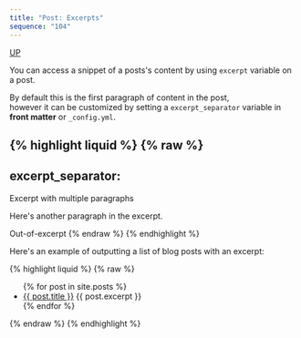 ```yaml
---
title: "Post: Excerpts"
sequence: "104"
---
```


[UP](/jekyll/jekyll-index.html)

You can access a snippet of a posts's content by using `excerpt` variable on a post.

By default this is the first paragraph of content in the post,  
however it can be customized by setting a `excerpt_separator` variable in **front matter** or `_config.yml`.

{% highlight liquid %}
{% raw %}
---
excerpt_separator: <!--more-->
---

Excerpt with multiple paragraphs

Here's another paragraph in the excerpt.
<!--more-->
Out-of-excerpt
{% endraw %}
{% endhighlight %}

Here's an example of outputting a list of blog posts with an excerpt:

{% highlight liquid %}
{% raw %}
<ul>
  {% for post in site.posts %}
    <li>
      <a href="{{ post.url }}">{{ post.title }}</a>
      {{ post.excerpt }}
    </li>
  {% endfor %}
</ul>
{% endraw %}
{% endhighlight %}
